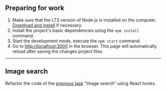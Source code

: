 ## Preparing for work

1. Make sure that the LTS version of Node.js is installed on the computer.
   [Download and install](https://nodejs.org/en/) if necessary.
2. Install the project's basic dependencies using the `npm install` command.
3. Start the development mode, execute the `npm start` command.
4. Go to [http://localhost:3000](http://localhost:3000) in the browser. This
   page will automatically reload after saving the changes project files.

---

## Image search

Refactor the code of the
[previous task](https://github.com/AM1007/goit-react-woolf-hw-03-image-finder)
"Image search" using React hooks.
